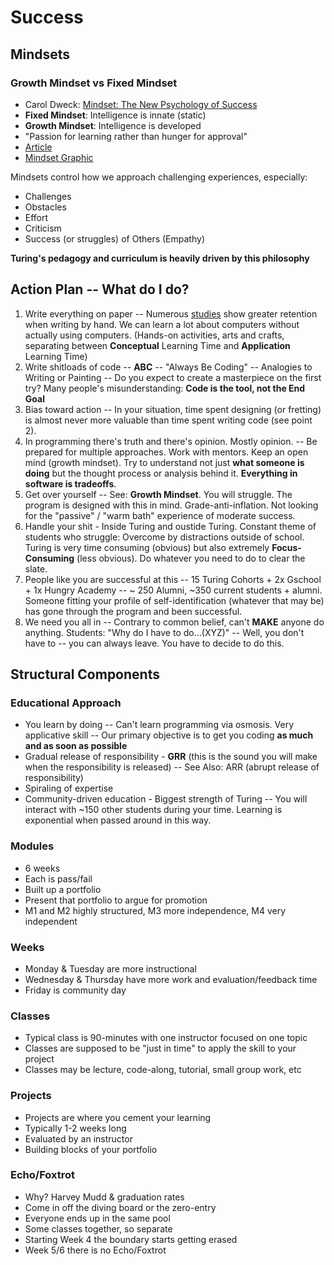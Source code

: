 # Success

## Mindsets

### Growth Mindset vs Fixed Mindset

* Carol Dweck: [Mindset: The New Psychology of Success](https://www.amazon.com/Mindset-Psychology-Success-Carol-Dweck/dp/0345472322?ie=UTF8&redirect=true&tag=braipick-20)
* **Fixed Mindset**: Intelligence is innate (static)
* **Growth Mindset**: Intelligence is developed
* "Passion for learning rather than hunger for approval"
* [Article](https://www.brainpickings.org/2014/01/29/carol-dweck-mindset/)
* [Mindset Graphic](http://civichall.org/wp-content/uploads/2015/06/2658061277_7811563c8c_o.png)

Mindsets control how we approach challenging experiences, especially:

* Challenges
* Obstacles
* Effort
* Criticism
* Success (or struggles) of Others (Empathy)

**Turing's pedagogy and curriculum is heavily driven by this philosophy**

## Action Plan -- What do I do?

1. Write everything on paper -- Numerous [studies](http://www.scientificamerican.com/article/a-learning-secret-don-t-take-notes-with-a-laptop/) show greater retention when writing by hand. We can learn a lot about computers without actually using computers. (Hands-on activities, arts and crafts, separating between **Conceptual** Learning Time and **Application** Learning Time)
2. Write shitloads of code -- **ABC** -- "Always Be Coding" -- Analogies to Writing or Painting -- Do you expect to create a masterpiece on the first try? Many people's misunderstanding: **Code is the tool, not the End Goal**
3. Bias toward action -- In your situation, time spent designing (or fretting) is almost never more valuable than time spent writing code (see point 2).
4. In programming there's truth and there's opinion. Mostly opinion. -- Be prepared for multiple approaches. Work with mentors. Keep an open mind (growth mindset). Try to understand not just **what someone is doing** but the thought process or analysis behind it. **Everything in software is tradeoffs**.
5. Get over yourself -- See: **Growth Mindset**. You will struggle. The program is designed with this in mind. Grade-anti-inflation. Not looking for the "passive" / "warm bath" experience of moderate success.
6. Handle your shit - Inside Turing and oustide Turing. Constant theme of students who struggle: Overcome by distractions outside of school. Turing is very time consuming (obvious) but also extremely **Focus-Consuming** (less obvious). Do whatever you need to do to clear the slate.
7. People like you are successful at this -- 15 Turing Cohorts + 2x Gschool + 1x Hungry Academy -- ~ 250 Alumni, ~350 current students + alumni. Someone fitting your profile of self-identification (whatever that may be) has gone through the program and been successful.
8. We need you all in -- Contrary to common belief, can't **MAKE** anyone do anything. Students: "Why do I have to do...(XYZ)" -- Well, you don't have to -- you can always leave. You have to decide to do this.

## Structural Components

### Educational Approach

* You learn by doing -- Can't learn programming via osmosis. Very applicative skill -- Our primary objective is to get you coding **as much and as soon as possible**
* Gradual release of responsibility - **GRR** (this is the sound you will make when the responsibility is released) -- See Also: ARR (abrupt release of responsibility)
* Spiraling of expertise
* Community-driven education - Biggest strength of Turing -- You will interact with ~150 other students during your time. Learning is exponential when passed around in this way.

### Modules

* 6 weeks
* Each is pass/fail
* Built up a portfolio
* Present that portfolio to argue for promotion
* M1 and M2 highly structured, M3 more independence, M4 very independent

### Weeks

* Monday & Tuesday are more instructional
* Wednesday & Thursday have more work and evaluation/feedback time
* Friday is community day

### Classes

* Typical class is 90-minutes with one instructor focused on one topic
* Classes are supposed to be "just in time" to apply the skill to your project
* Classes may be lecture, code-along, tutorial, small group work, etc

### Projects

* Projects are where you cement your learning
* Typically 1-2 weeks long
* Evaluated by an instructor
* Building blocks of your portfolio

### Echo/Foxtrot

* Why? Harvey Mudd & graduation rates
* Come in off the diving board or the zero-entry
* Everyone ends up in the same pool
* Some classes together, so separate
* Starting Week 4 the boundary starts getting erased
* Week 5/6 there is no Echo/Foxtrot
